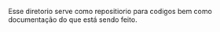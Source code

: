 Esse diretorio serve como repositiorio para codigos bem como documentação do que está sendo feito. 

